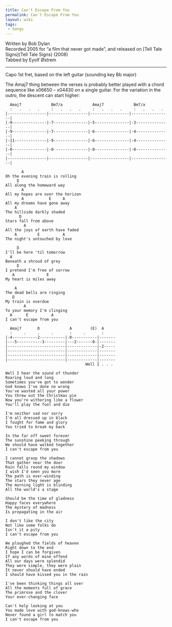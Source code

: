 ```yaml
---
title: Can't Escape From You
permalink: Can't Escape From You
layout: wiki
tags:
 - Songs
---
```


Written by Bob Dylan  
Recorded 2005 for “a film that never got made”, and released on [Tell
Tale Signs](Tell Tale Signs) (2008)  
Tabbed by Eyolf Østrem

* * * * *

Capo 1st fret, based on the left guitar (sounding key Bb major)

The Amaj7 thing between the verses is probably better played with a
chord sequence like x06650 – x04430 on a single guitar. For the
variation in the outro, the descent can start higher:

      Amaj7             Bm7/a             Amaj7             Bm7/a
      :   .   .   .     :   .   .   .     :   .   .   .     :   .   .   .
    |-----------------|-----------------|-----------------|-----------------|
    |-9---------------|-7---------------|-5---------------|-3---------------|
    |-9---------------|-7---------------|-6---------------|-4---------------|
    |-11--------------|-9---------------|-6---------------|-4---------------|
    |-0---------------|-0---------------|-0---------------|-0---------------|
    |-----------------|-----------------|-----------------|-----------------|

           A
    Oh the evening train is rolling
         D
    All along the homeward way
           A
    All my hopes are over the horizon
           A           E     A
    All my dreams have gone away
        A
    The hillside darkly shaded
          D
    Stars fall from above
            A
    All the joys of earth have faded
        A         E          A
    The night's untouched by love

         D
    I'll be here 'til tomorrow
      A
    Beneath a shroud of grey
         D
    I pretend I'm free of sorrow
       A              E
    My heart is miles away

        A
    The dead bells are ringing
       D
    My train is overdue
            A
    To your memory I'm clinging
      A      E          A
    I can't escape from you

      Amaj7       D             A        (E)  A
      :     .     .     .       :     .       :
    |-4-----------2-----------|-0-----------|-------
    |---5-----------3---------|---2-------0-|-------
    |-------------------------|-------------|-2-----
    |-------------------------|-------------|-------
    |-------------------------|-------------|-------
    |-------------------------|-------------|-------
                                       Well I . . .

    Well I hear the sound of thunder
    Roaring loud and long
    Sometimes you've got to wonder
    God knows I've done no wrong
    You've wasted all your power
    You threw out the Christmas pie
    Now you're withering like a flower
    You'll play the fool and die

    I'm neither sad nor sorry
    I'm all dressed up in black
    I fought for fame and glory
    You tried to break my back

    In the far off sweet forever
    The sunshine peeking through
    We should have walked together
    I can't escape from you

    I cannot grasp the shadows
    That gather near the door
    Rain falls round my window
    I wish I'd seen you more
    The path is ever-winding
    The stars they never age
    The morning light is blinding
    All the world's a stage

    Should be the time of gladness
    Happy faces everywhere
    The mystery of madness
    Is propagating in the air

    I don't like the city
    Not like some folks do
    Isn't it a pity
    I can't escape from you

    We ploughed the fields of heaven
    Right down to the end
    I hope I can be forgiven
    If any words of mine offend
    All our days were splendid
    They were simple, they were plain
    It never should have ended
    I should have kissed you in the rain

    I've been thinking things all over
    All the moments full of grace
    The primrose and the clover
    Your ever-changing face

    Can't help looking at you
    You made love with god-knows-who
    Never found a girl to match you
    I can't escape from you
